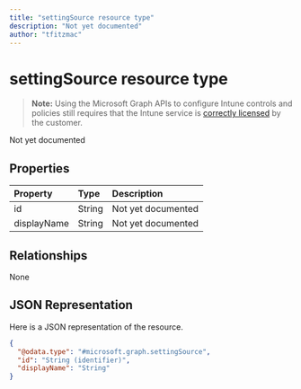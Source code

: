 ```yaml
---
title: "settingSource resource type"
description: "Not yet documented"author: "tfitzmac"
---
```


# settingSource resource type

> **Note:** Using the Microsoft Graph APIs to configure Intune controls and policies still requires that the Intune service is [correctly licensed](https://go.microsoft.com/fwlink/?linkid=839381) by the customer.

Not yet documented
## Properties
|Property|Type|Description|
|:---|:---|:---|
|id|String|Not yet documented|
|displayName|String|Not yet documented|

## Relationships
None
## JSON Representation
Here is a JSON representation of the resource.
<!-- {
  "blockType": "resource",
  "@odata.type": "microsoft.graph.settingSource"
}
-->
``` json
{
  "@odata.type": "#microsoft.graph.settingSource",
  "id": "String (identifier)",
  "displayName": "String"
}
```




